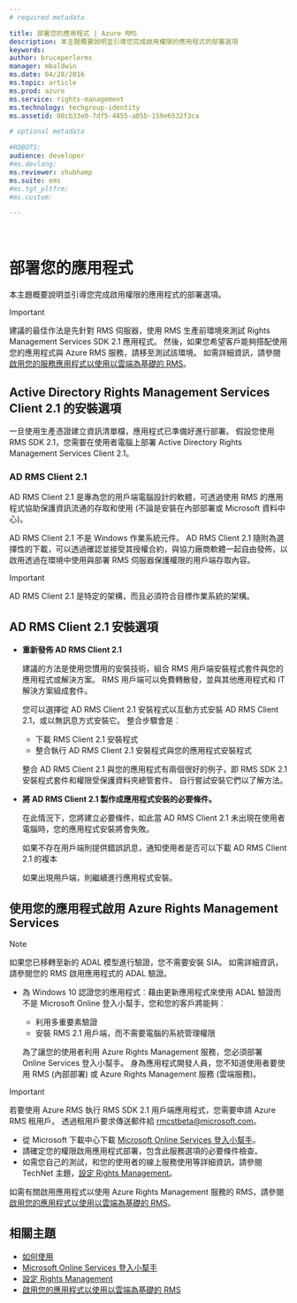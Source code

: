 ```yaml
---
# required metadata

title: 部署您的應用程式 | Azure RMS
description: 本主題概要說明並引導您完成啟用權限的應用程式的部署選項
keywords:
author: bruceperlerms
manager: mbaldwin
ms.date: 04/28/2016
ms.topic: article
ms.prod: azure
ms.service: rights-management
ms.technology: techgroup-identity
ms.assetid: 08cb33e0-7df5-4855-a05b-159e6532f3ca

# optional metadata

#ROBOTS:
audience: developer
#ms.devlang:
ms.reviewer: shubhamp
ms.suite: ems
#ms.tgt_pltfrm:
#ms.custom:

---
```


﻿
# 部署您的應用程式


本主題概要說明並引導您完成啟用權限的應用程式的部署選項。

> [!IMPORTANT]
> 建議的最佳作法是先針對 RMS 伺服器，使用 RMS 生產前環境來測試 Rights Management Services SDK 2.1 應用程式。 然後，如果您希望客戶能夠搭配使用您的應用程式與 Azure RMS 服務，請移至測試該環境。 如需詳細資訊，請參閱[啟用您的服務應用程式以使用以雲端為基礎的 RMS](how-to-use-file-api-with-aadrm-cloud.md)。

 

## Active Directory Rights Management Services Client 2.1 的安裝選項

一旦使用生產憑證建立資訊清單檔，應用程式已準備好進行部署。 假設您使用 RMS SDK 2.1，您需要在使用者電腦上部署 Active Directory Rights Management Services Client 2.1。

### AD RMS Client 2.1

AD RMS Client 2.1 是專為您的用戶端電腦設計的軟體，可透過使用 RMS 的應用程式協助保護資訊流通的存取和使用 (不論是安裝在內部部署或 Microsoft 資料中心)。

AD RMS Client 2.1 不是 Windows 作業系統元件。 AD RMS Client 2.1 隨附為選擇性的下載，可以透過確認並接受其授權合約，與協力廠商軟體一起自由發佈，以啟用透過在環境中使用與部署 RMS 伺服器保護權限的用戶端存取內容。

> [!IMPORTANT]
> AD RMS Client 2.1 是特定的架構，而且必須符合目標作業系統的架構。


## AD RMS Client 2.1 安裝選項

-   **重新發佈 AD RMS Client 2.1**

    建議的方法是使用您慣用的安裝技術，組合 RMS 用戶端安裝程式套件與您的應用程式或解決方案。 RMS 用戶端可以免費轉散發，並與其他應用程式和 IT 解決方案組成套件。

    您可以選擇從 AD RMS Client 2.1 安裝程式以互動方式安裝 AD RMS Client 2.1，或以無訊息方式安裝它。 整合步驟會是︰

    -   下載 RMS Client 2.1 安裝程式
    -   整合執行 AD RMS Client 2.1 安裝程式與您的應用程式安裝程式

    整合 AD RMS Client 2.1 與您的應用程式有兩個很好的例子，即 RMS SDK 2.1 安裝程式套件和權限受保護資料夾總管套件。 自行嘗試安裝它們以了解方法。

-   **將 AD RMS Client 2.1 製作成應用程式安裝的必要條件。**

    在此情況下，您將建立必要條件，如此當 AD RMS Client 2.1 未出現在使用者電腦時，您的應用程式安裝將會失敗。

    如果不存在用戶端則提供錯誤訊息，通知使用者是否可以下載 AD RMS Client 2.1 的複本

    如果出現用戶端，則繼續進行應用程式安裝。

## 使用您的應用程式啟用 Azure Rights Management Services

> [!NOTE]
> 如果您已移轉至新的 ADAL 模型進行驗證，您不需要安裝 SIA。 如需詳細資訊，請參閱您的 RMS 啟用應用程式的 ADAL 驗證。

- 為 Windows 10 認證您的應用程式︰藉由更新應用程式來使用 ADAL 驗證而不是 Microsoft Online 登入小幫手，您和您的客戶將能夠︰
  - 利用多重要素驗證
  - 安裝 RMS 2.1 用戶端，而不需要電腦的系統管理權限
 
  為了讓您的使用者利用 Azure Rights Management 服務，您必須部署 Online Services 登入小幫手。 身為應用程式開發人員，您不知道使用者要使用 RMS (內部部署) 或 Azure Rights Management 服務 (雲端服務)。

> [!IMPORTANT]
> 若要使用 Azure RMS 執行 RMS SDK 2.1 用戶端應用程式，您需要申請 Azure RMS 租用戶。 透過租用戶要求傳送郵件給 <rmcstbeta@microsoft.com>。

-   從 Microsoft 下載中心下載 [Microsoft Online Services 登入小幫手](http://www.microsoft.com/en-us/download/details.aspx?id=28177)。
-   請確定您的權限啟用應用程式部署，包含此服務選項的必要條件檢查。
-   如需您自己的測試，和您的使用者的線上服務使用等詳細資訊，請參閱 TechNet 主題，[設定 Rights Management](https://TechNet.Microsoft.Com/en-us/library/jj585002.aspx)。

如需有關啟用應用程式以使用 Azure Rights Management 服務的 RMS，請參閱[啟用您的應用程式以使用以雲端為基礎的 RMS](how-to-use-file-api-with-aadrm-cloud.md)。

## 相關主題

* [如何使用](how-to-use-msipc.md)
* [Microsoft Online Services 登入小幫手](http://www.microsoft.com/en-us/download/details.aspx?id=28177)
* [設定 Rights Management](https://TechNet.Microsoft.Com/en-us/library/jj585002.aspx)
* [啟用您的應用程式以使用以雲端為基礎的 RMS](how-to-use-file-api-with-aadrm-cloud.md)
 

 





<!--HONumber=Apr16_HO3-->


